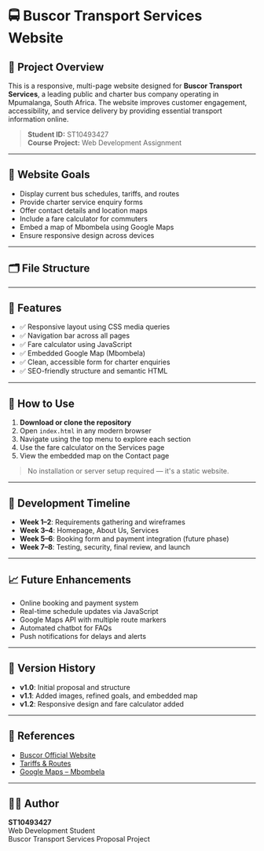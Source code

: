 # 🚍 Buscor Transport Services Website

## 📌 Project Overview

This is a responsive, multi-page website designed for **Buscor Transport Services**, a leading public and charter bus company operating in Mpumalanga, South Africa. The website improves customer engagement, accessibility, and service delivery by providing essential transport information online.

> **Student ID:** ST10493427  
> **Course Project:** Web Development Assignment

---

## 🎯 Website Goals

- Display current bus schedules, tariffs, and routes
- Provide charter service enquiry forms
- Offer contact details and location maps
- Include a fare calculator for commuters
- Embed a map of Mbombela using Google Maps
- Ensure responsive design across devices

---

## 🗂️ File Structure


---

## 🧰 Features

- ✅ Responsive layout using CSS media queries
- ✅ Navigation bar across all pages
- ✅ Fare calculator using JavaScript
- ✅ Embedded Google Map (Mbombela)
- ✅ Clean, accessible form for charter enquiries
- ✅ SEO-friendly structure and semantic HTML

---

## 📍 How to Use

1. **Download or clone the repository**
2. Open `index.html` in any modern browser
3. Navigate using the top menu to explore each section
4. Use the fare calculator on the Services page
5. View the embedded map on the Contact page

> No installation or server setup required — it's a static website.

---

## 📅 Development Timeline

- **Week 1–2**: Requirements gathering and wireframes
- **Week 3–4**: Homepage, About Us, Services
- **Week 5–6**: Booking form and payment integration (future phase)
- **Week 7–8**: Testing, security, final review, and launch

---

## 📈 Future Enhancements

- Online booking and payment system
- Real-time schedule updates via JavaScript
- Google Maps API with multiple route markers
- Automated chatbot for FAQs
- Push notifications for delays and alerts

---

## 📌 Version History

- **v1.0**: Initial proposal and structure
- **v1.1**: Added images, refined goals, and embedded map
- **v1.2**: Responsive design and fare calculator added

---

## 📎 References

- [Buscor Official Website](https://www.buscor.co.za/)
- [Tariffs & Routes](https://www.buscor.co.za/tariffs/)
- [Google Maps – Mbombela](https://www.google.com/maps/place/Nelspruit,+South+Africa)

---

## 👨‍🎓 Author

**ST10493427**  
Web Development Student  
Buscor Transport Services Proposal Project
